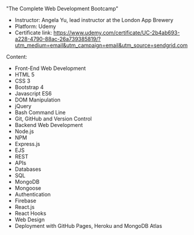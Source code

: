 "The Complete Web Development Bootcamp"  

* Instructor: Angela Yu, lead instructor at the London App Brewery  
* Platform: Udemy  
* Certificate link: https://www.udemy.com/certificate/UC-2b4ab693-a228-4790-88ac-26a739385819/?utm_medium=email&utm_campaign=email&utm_source=sendgrid.com

Content:
- Front-End Web Development
- HTML 5
- CSS 3
- Bootstrap 4
- Javascript ES6
- DOM Manipulation
- jQuery
- Bash Command Line
- Git, GitHub and Version Control
- Backend Web Development
- Node.js
- NPM
- Express.js
- EJS
- REST
- APIs
- Databases
- SQL
- MongoDB
- Mongoose
- Authentication
- Firebase
- React.js
- React Hooks
- Web Design
- Deployment with GitHub Pages, Heroku and MongoDB Atlas
